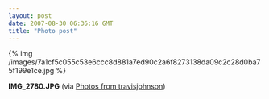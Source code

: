 ```yaml
---
layout: post
date: 2007-08-30 06:36:16 GMT
title: "Photo post"
---
```

{% img /images/7a1cf5c055c53e6ccc8d881a7ed90c2a6f8273138da09c2c28d0ba75f199e1ce.jpg %}

<b>IMG_2780.JPG</b> (via <a href="http://www.flickr.com/photos/travisjohnson/1272929433/">Photos from travisjohnson</a>)